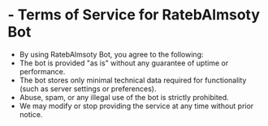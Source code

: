 # - Terms of Service for RatebAlmsoty Bot
- By using RatebAlmsoty Bot, you agree to the following:
- The bot is provided "as is" without any guarantee of uptime or performance.
- The bot stores only minimal technical data required for functionality (such as server settings or preferences).
- Abuse, spam, or any illegal use of the bot is strictly prohibited.
- We may modify or stop providing the service at any time without prior notice.
